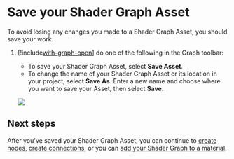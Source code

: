 # Save your Shader Graph Asset

To avoid losing any changes you made to a Shader Graph Asset, you should save your work.

1. [!include[with-graph-open](./snippets/sg-with-graph-open.md)] do one of the following in the Graph toolbar:

    - To save your Shader Graph Asset, select **Save Asset**.
    - To change the name of your Shader Graph Asset or its location in your project, select **Save As**. Enter a new name and choose where you want to save your Asset, then select **Save**.

    ![](images/)
    <!-- Add image of Graph toolbar showing Save Asset and Save As buttons -->

## Next steps

After you've saved your Shader Graph Asset, you can continue to [create nodes](Create-New-Node.md), [create connections](Create-Connection.md), or you can [add your Shader Graph to a material](Add-Graph-Material.md).
